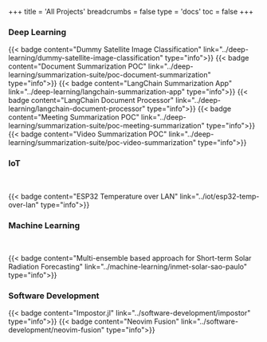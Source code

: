 +++
title = 'All Projects'
breadcrumbs = false
type = 'docs'
toc = false
+++

### Deep Learning

{{< badge content="Dummy Satellite Image Classification" link="../deep-learning/dummy-satellite-image-classification" type="info">}}
{{< badge content="Document Summarization POC" link="../deep-learning/summarization-suite/poc-document-summarization" type="info">}}
{{< badge content="LangChain Summarization App" link="../deep-learning/langchain-summarization-app" type="info">}}
{{< badge content="LangChain Document Processor" link="../deep-learning/langchain-document-processor" type="info">}}
{{< badge content="Meeting Summarization POC" link="../deep-learning/summarization-suite/poc-meeting-summarization" type="info">}}
{{< badge content="Video Summarization POC" link="../deep-learning/summarization-suite/poc-video-summarization" type="info">}}

### IoT

<br>

{{< badge content="ESP32 Temperature over LAN" link="../iot/esp32-temp-over-lan" type="info">}}

### Machine Learning

<br>

{{< badge content="Multi-ensemble based approach for Short-term Solar Radiation Forecasting" link="../machine-learning/inmet-solar-sao-paulo" type="info">}}

### Software Development

{{< badge content="Impostor.jl" link="../software-development/impostor" type="info">}}
{{< badge content="Neovim Fusion" link="../software-development/neovim-fusion" type="info">}}
